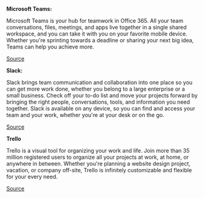 **Microsoft Teams:**

Microsoft Teams is your hub for teamwork in Office 365. All your team conversations, files, meetings, and apps live together in a single shared workspace, and you can take it with you on your favorite mobile device. Whether you&#39;re sprinting towards a deadline or sharing your next big idea, Teams can help you achieve more.

[Source](https://apps.apple.com/app/id1113153706)

**Slack:**

Slack brings team communication and collaboration into one place so you can get more work done, whether you belong to a large enterprise or a small business. Check off your to-do list and move your projects forward by bringing the right people, conversations, tools, and information you need together. Slack is available on any device, so you can find and access your team and your work, whether you&#39;re at your desk or on the go.

[Source](https://apps.apple.com/us/app/slack/id618783545)

**Trello**

Trello is a visual tool for organizing your work and life. Join more than 35 million registered users to organize all your projects at work, at home, or anywhere in between. Whether you&#39;re planning a website design project, vacation, or company off-site, Trello is infinitely customizable and flexible for your every need.

[Source](https://apps.apple.com/us/app/id461504587)
